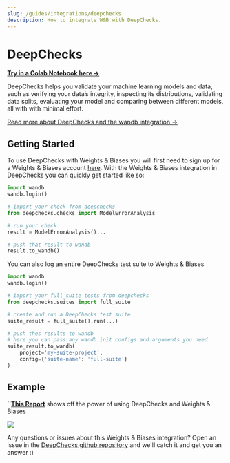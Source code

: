 ```yaml
---
slug: /guides/integrations/deepchecks
description: How to integrate W&B with DeepChecks.
---
```


# DeepChecks

[**Try in a Colab Notebook here →**](https://colab.research.google.com/github/deepchecks/deepchecks/blob/0.5.0-1-g5380093/docs/source/examples/guides/export\_outputs\_to\_wandb.ipynb)

DeepChecks helps you validate your machine learning models and data, such as verifying your data’s integrity, inspecting its distributions, validating data splits, evaluating your model and comparing between different models, all with with minimal effort.

[Read more about DeepChecks and the wandb integration ->](https://docs.deepchecks.com/en/stable/examples/guides/export\_outputs\_to\_wandb.html)

## Getting Started

To use DeepChecks with Weights & Biases you will first need to sign up for a Weights & Biases account [here](https://wandb.ai/site).  With the Weights & Biases integration in DeepChecks you can quickly get started like so:

```python
import wandb
wandb.login()

# import your check from deepchecks
from deepchecks.checks import ModelErrorAnalysis

# run your check
result = ModelErrorAnalysis()...

# push that result to wandb
result.to_wandb()
```

You can also log an entire DeepChecks test suite to Weights & Biases

```python
import wandb
wandb.login()

# import your full_suite tests from deepchecks
from deepchecks.suites import full_suite

# create and run a DeepChecks test suite
suite_result = full_suite().run(...)

# push thes results to wandb
# here you can pass any wandb.init configs and arguments you need
suite_result.to_wandb(
    project='my-suite-project', 
    config={'suite-name': 'full-suite'}
)
```

## Example

``[**This Report**](https://wandb.ai/cayush/deepchecks/reports/Validate-your-Data-and-Models-with-Deepchecks-and-W-B--VmlldzoxNjY0ODc5) shows off the power of using DeepChecks and Weights & Biases

![](/images/integrations/deepchecks_example.png)

Any questions or issues about this Weights & Biases integration? Open an issue in the [DeepChecks github repository](https://github.com/deepchecks/deepchecks) and we'll catch it and get you an answer :)

